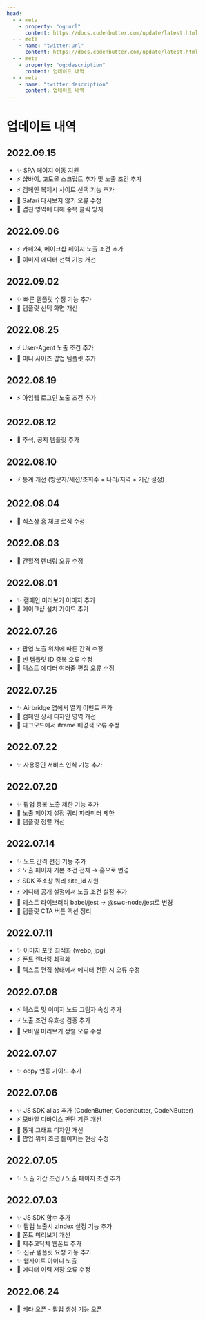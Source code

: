 ```yaml
---
head:
  - - meta
    - property: "og:url"
      content: https://docs.codenbutter.com/update/latest.html
  - - meta
    - name: "twitter:url"
      content: https://docs.codenbutter.com/update/latest.html
  - - meta
    - property: "og:description"
      content: 업데이트 내역
  - - meta
    - name: "twitter:description"
      content: 업데이트 내역
---
```


# 업데이트 내역

## 2022.09.15

- ✨ SPA 페이지 이동 지원
- ⚡️ 샵바이, 고도몰 스크립트 추가 및 노출 조건 추가
- ⚡️ 캠페인 복제시 사이트 선택 기능 추가
- 🐛 Safari 다시보지 않기 오류 수정
- 🐛 겹친 영역에 대해 중복 클릭 방지

## 2022.09.06

- ⚡️ 카페24, 메이크샵 페이지 노출 조건 추가
- 🎨 이미지 에디터 선택 기능 개선

## 2022.09.02

- ✨ 빠른 템플릿 수정 기능 추가
- 🎨 템플릿 선택 화면 개선

## 2022.08.25

- ⚡️ User-Agent 노출 조건 추가
- 🎨 미니 사이즈 팝업 템플릿 추가

## 2022.08.19

- ⚡️ 아임웹 로그인 노출 조건 추가

## 2022.08.12

- 🎨 추석, 공지 템플릿 추가

## 2022.08.10

- ⚡️ 통계 개선 (방문자/세션/조회수 + 나라/지역 + 기간 설정)

## 2022.08.04

- 🐛 식스샵 홈 체크 로직 수정

## 2022.08.03

- 🐛 간헐적 렌더링 오류 수정

## 2022.08.01

- ✨ 캠페인 미리보기 이미지 추가
- 📄 메이크샵 설치 가이드 추가

## 2022.07.26

- ⚡️ 팝업 노출 위치에 따른 간격 수정
- 🐛 빈 템플릿 ID 중복 오류 수정
- 🐛 텍스트 에디터 여러줄 편집 오류 수정

## 2022.07.25

- ✨ Airbridge 앱에서 열기 이벤트 추가
- 🎨 캠페인 상세 디자인 영역 개선
- 🐛 다크모드에서 iframe 배경색 오류 수정

## 2022.07.22

- ✨ 사용중인 서비스 인식 기능 추가

## 2022.07.20

- ✨ 팝업 중복 노출 제한 기능 추가
- 🐛 노출 페이지 설정 쿼리 파라미터 제한
- 🐛 템플릿 정렬 개선

## 2022.07.14

- ✨ 노드 간격 편집 기능 추가
- ⚡️ 노출 페이지 기본 조건 전체 → 홈으로 변경
- ⚡️ SDK 주소창 쿼리 site_id 지원
- ⚡️ 에디터 공개 설정에서 노출 조건 설정 추가
- 🔨 테스트 라이브러리 babel/jest → @swc-node/jest로 변경
- 🐛 탬플릿 CTA 버튼 액션 정리

## 2022.07.11

- ✨ 이미지 포멧 최적화 (webp, jpg)
- ⚡️ 폰트 렌더링 최적화
- 🐛 텍스트 편집 상태에서 에디터 전환 시 오류 수정

## 2022.07.08

- ⚡️ 텍스트 및 이미지 노드 그림자 속성 추가
- ⚡️ 노출 조건 유효성 검증 추가
- 🐛 모바일 미리보기 정렬 오류 수정

## 2022.07.07

- ✨ oopy 연동 가이드 추가

## 2022.07.06

- ✨ JS SDK alias 추가 (CodenButter, Codenbutter, CodeNButter)
- ⚡️ 모바일 디바이스 판단 기준 개선
- 🎨 통계 그래프 디자인 개선
- 🐛 팝업 위치 조금 틀어지는 현상 수정

## 2022.07.05

- ✨ 노출 기간 조건 / 노출 페이지 조건 추가

## 2022.07.03

- ✨ JS SDK 함수 추가
- ✨ 팝업 노출시 zIndex 설정 기능 추가
- 🎨 폰트 미리보기 개선
- 🎨 제주고딕체 웹폰트 추가
- ✨ 신규 템플릿 요청 기능 추가
- ✨ 웹사이트 아이디 노출
- 🐛 에디터 이력 저장 오류 수정

## 2022.06.24

- 🎉 베타 오픈 - 팝업 생성 기능 오픈
